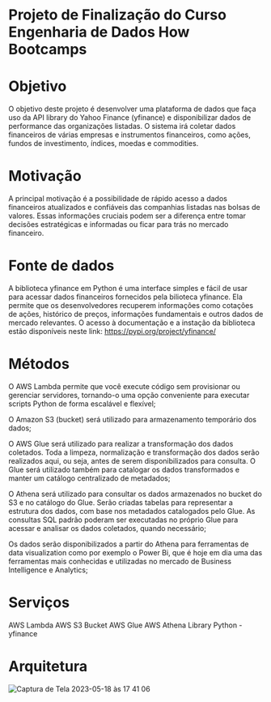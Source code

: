 # Projeto de Finalização do Curso Engenharia de Dados How Bootcamps


# Objetivo
O objetivo deste projeto é desenvolver uma plataforma de dados que faça uso da API library do Yahoo Finance (yfinance) e disponibilizar dados de performance das organizações listadas. O sistema irá coletar dados financeiros de várias empresas e instrumentos financeiros, como ações, fundos de investimento, índices, moedas e commodities.

# Motivação
A principal motivação é a possibilidade de rápido acesso a dados financeiros atualizados e confiáveis das companhias listadas nas bolsas de valores. Essas informações cruciais podem ser a diferença entre tomar decisões estratégicas e informadas ou ficar para trás no mercado financeiro.

# Fonte de dados
A biblioteca yfinance em Python é uma interface simples e fácil de usar para acessar dados financeiros fornecidos pela bilioteca yfinance. Ela permite que os desenvolvedores recuperem informações como cotações de ações, histórico de preços, informações fundamentais e outros dados de mercado relevantes.
O acesso à documentação e a instação da biblioteca estão disponíveis neste link: https://pypi.org/project/yfinance/

# Métodos
O AWS Lambda permite que você execute código sem provisionar ou gerenciar servidores, tornando-o uma opção conveniente para executar scripts Python de forma escalável e flexível;

O Amazon S3 (bucket) será utilizado para armazenamento temporário dos dados;

O AWS Glue será utilizado para realizar a transformação dos dados coletados. Toda a limpeza, normalização e transformação dos dados serão realizados aqui, ou seja, antes de serem disponibilizados para consulta. O Glue será utilizado também para catalogar os dados transformados e manter um catálogo centralizado de metadados;

O Athena será utilizado para consultar os dados armazenados no bucket do S3 e no catálogo do Glue. Serão criadas tabelas para representar a estrutura dos dados, com base nos metadados catalogados pelo Glue. As consultas SQL padrão poderam ser executadas no próprio Glue para acessar e analisar os dados coletados, quando necessário;

Os dados serão disponibilizados a partir do Athena para ferramentas de data visualization como por exemplo o Power Bi, que é hoje em dia uma das ferramentas mais conhecidas e utilizadas no mercado de Business Intelligence e Analytics;


# Serviços
AWS Lambda
AWS S3 Bucket
AWS Glue
AWS Athena
Library Python - yfinance

# Arquitetura

![Captura de Tela 2023-05-18 às 17 41 06](https://github.com/FlavioPulli/projeto-how-bootcamps/assets/91956134/3fe0c4a6-b1bf-42c2-adf0-22f4904d5610)
